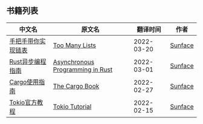 ## 书籍列表


 | 中文名 | 原文名 |  翻译时间 | 作者 |
 | ------- | ------- | -------- | ----- |
 | [手把手带你实现链表](https://github.com/studyrs/Rustt/tree/main/Books/Too-Many-Lists) | [Too Many Lists](https://rust-unofficial.github.io/too-many-lists/) | 2022-03-20 | [Sunface](https://github.com/sunface)
 | [Rust异步编程指南](https://github.com/studyrs/async-book) | [Asynchronous Programming in Rust](https://rust-lang.github.io/async-book/) | 2022-03-01 |  [Sunface](https://im.dev) |
 | [Cargo使用指南](https://github.com/studyrs/Rustt/tree/main/Books/Cargo-Book) | [The Cargo Book](https://doc.rust-lang.org/stable/cargo/index.html) | 2022-02-27 |  [Sunface](https://github.com/sunface) |
 | [Tokio官方教程](https://github.com/studyrs/Rustt/tree/main/Books/Tokio-Tutorial) | [Tokio Tutorial](https://tokio.rs/tokio/tutorial) | 2022-02-15 | [Sunface](https://im.dev) |
